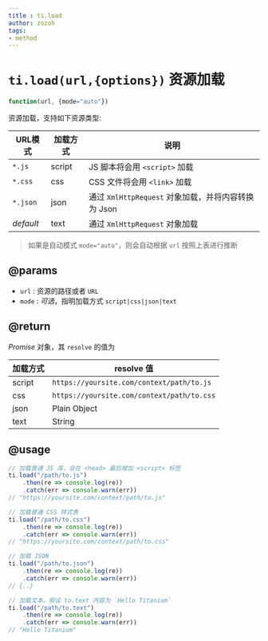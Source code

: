 ```yaml
---
title : ti.load
author: zozoh
tags:
- method
---
```


# `ti.load(url,{options})` 资源加载

```js
function(url, {mode="auto"})
```

资源加载，支持如下资源类型:

 URL模式  | 加载方式  | 说明
----------|----------|----------------
`*.js`    | script   | JS 脚本将会用 `<script>` 加载
`*.css`   | css      | CSS 文件将会用 `<link>` 加载
`*.json`  | json     | 通过 `XmlHttpRequest` 对象加载，并将内容转换为 Json
*default* | text     | 通过 `XmlHttpRequest` 对象加载

> 如果是自动模式 `mode="auto"`，则会自动根据 `url` 按照上表进行推断

## @params

- `url` : 资源的路径或者 `URL`
- `mode` : *可选*，指明加载方式 `script|css|json|text`

## @return

*Promise* 对象，其 `resolve` 的值为

 加载方式 | resolve 值
---------|----------------
script   | `https://yoursite.com/context/path/to.js`
css      | `https://yoursite.com/context/path/to.css`
json     | Plain Object
text     | String

## @usage

```js
// 加载普通 JS 库，会在 <head> 最后增加 <script> 标签
ti.load("/path/to.js")
    .then(re => console.log(re))
    .catch(err => console.warn(err))
// "https://yoursite.com/context/path/to.js"

// 加载普通 CSS 样式表
ti.load("/path/to.css")
    .then(re => console.log(re))
    .catch(err => console.warn(err))
// "https://yoursite.com/context/path/to.css"

// 加载 JSON
ti.load("/path/to.json")
    .then(re => console.log(re))
    .catch(err => console.warn(err))
// {..}

// 加载文本，假设 to.text 内容为 `Hello Titanium`
ti.load("/path/to.text")
    .then(re => console.log(re))
    .catch(err => console.warn(err))
// "Hello Titanium"
```